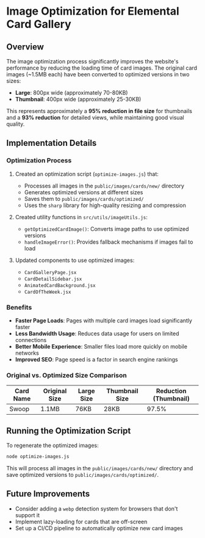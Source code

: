 # Image Optimization for Elemental Card Gallery

## Overview

The image optimization process significantly improves the website's performance by reducing the loading time of card images. The original card images (~1.5MB each) have been converted to optimized versions in two sizes:

- **Large**: 800px wide (approximately 70-80KB)
- **Thumbnail**: 400px wide (approximately 25-30KB)

This represents approximately a **95% reduction in file size** for thumbnails and a **93% reduction** for detailed views, while maintaining good visual quality.

## Implementation Details

### Optimization Process

1. Created an optimization script (`optimize-images.js`) that:
   - Processes all images in the `public/images/cards/new/` directory
   - Generates optimized versions at different sizes
   - Saves them to `public/images/cards/optimized/`
   - Uses the `sharp` library for high-quality resizing and compression

2. Created utility functions in `src/utils/imageUtils.js`:
   - `getOptimizedCardImage()`: Converts image paths to use optimized versions
   - `handleImageError()`: Provides fallback mechanisms if images fail to load

3. Updated components to use optimized images:
   - `CardGalleryPage.jsx`
   - `CardDetailSidebar.jsx`
   - `AnimatedCardBackground.jsx`
   - `CardOfTheWeek.jsx`

### Benefits

- **Faster Page Loads**: Pages with multiple card images load significantly faster
- **Less Bandwidth Usage**: Reduces data usage for users on limited connections
- **Better Mobile Experience**: Smaller files load more quickly on mobile networks
- **Improved SEO**: Page speed is a factor in search engine rankings

### Original vs. Optimized Size Comparison

| Card Name | Original Size | Large Size | Thumbnail Size | Reduction (Thumbnail) |
|-----------|---------------|------------|----------------|----------------------|
| Swoop     | 1.1MB         | 76KB       | 28KB           | 97.5%                |

## Running the Optimization Script

To regenerate the optimized images:

```bash
node optimize-images.js
```

This will process all images in the `public/images/cards/new/` directory and save optimized versions to `public/images/cards/optimized/`.

## Future Improvements

- Consider adding a `webp` detection system for browsers that don't support it
- Implement lazy-loading for cards that are off-screen
- Set up a CI/CD pipeline to automatically optimize new card images 